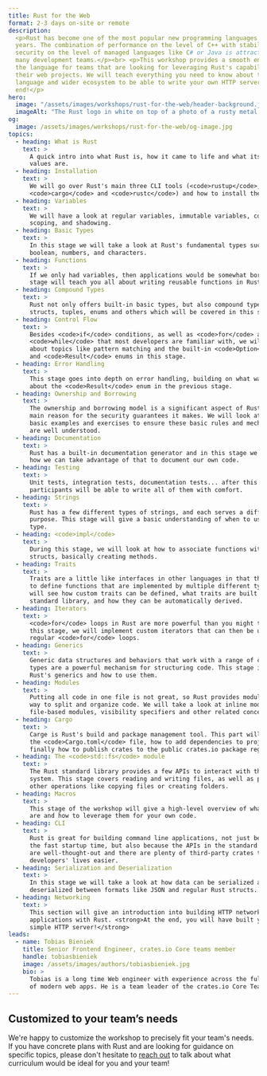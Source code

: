 ```yaml
---
title: Rust for the Web
format: 2-3 days on-site or remote
description:
  <p>Rust has become one of the most popular new programming languages in recent
  years. The combination of performance on the level of C++ with stability and
  security on the level of managed languages like C# or Java is attractive to
  many development teams.</p><br> <p>This workshop provides a smooth entry into
  the language for teams that are looking for leveraging Rust's capability in
  their web projects. We will teach everything you need to know about the
  language and wider ecosystem to be able to write your own HTTP server in the
  end!</p>
hero:
  image: "/assets/images/workshops/rust-for-the-web/header-background.jpg"
  imageAlt: "The Rust logo in white on top of a photo of a rusty metal surface"
og:
  image: /assets/images/workshops/rust-for-the-web/og-image.jpg
topics:
  - heading: What is Rust
    text: >
      A quick intro into what Rust is, how it came to life and what its core
      values are.
  - heading: Installation
    text: >
      We will go over Rust's main three CLI tools (<code>rustup</code>,
      <code>cargo</code> and <code>rustc</code>) and how to install them.
  - heading: Variables
    text: >
      We will have a look at regular variables, immutable variables, constants,
      scoping, and shadowing.
  - heading: Basic Types
    text: >
      In this stage we will take a look at Rust's fundamental types such as
      boolean, numbers, and characters.
  - heading: Functions
    text: >
      If we only had variables, then applications would be somewhat boring. This
      stage will teach you all about writing reusable functions in Rust.
  - heading: Compound Types
    text: >
      Rust not only offers built-in basic types, but also compound types like
      structs, tuples, enums and others which will be covered in this stage.
  - heading: Control Flow
    text: >
      Besides <code>if</code> conditions, as well as <code>for</code> and
      <code>while</code> that most developers are familiar with, we will learn
      about topics like pattern matching and the built-in <code>Option</code>
      and <code>Result</code> enums in this stage.
  - heading: Error Handling
    text: >
      This stage goes into depth on error handling, building on what was learned
      about the <code>Result</code> enum in the previous stage.
  - heading: Ownership and Borrowing
    text: >
      The ownership and borrowing model is a significant aspect of Rust and the
      main reason for the security guarantees it makes. We will look at a few
      basic examples and exercises to ensure these basic rules and mechanisms
      are well understood.
  - heading: Documentation
    text: >
      Rust has a built-in documentation generator and in this stage we will see
      how we can take advantage of that to document our own code.
  - heading: Testing
    text: >
      Unit tests, integration tests, documentation tests... after this stage,
      participants will be able to write all of them with comfort.
  - heading: Strings
    text: >
      Rust has a few different types of strings, and each serves a different
      purpose. This stage will give a basic understanding of when to use which
      type.
  - heading: <code>impl</code>
    text: >
      During this stage, we will look at how to associate functions with
      structs, basically creating methods.
  - heading: Traits
    text: >
      Traits are a little like interfaces in other languages in that they allow
      to define functions that are implemented by multiple different types. We
      will see how custom traits can be defined, what traits are built into the
      standard library, and how they can be automatically derived.
  - heading: Iterators
    text: >
      <code>for</code> loops in Rust are more powerful than you might think. In
      this stage, we will implement custom iterators that can then be used in
      regular <code>for</code> loops.
  - heading: Generics
    text: >
      Generic data structures and behaviors that work with a range of concrete
      types are a powerful mechanism for structuring code. This stage introduces
      Rust's generics and how to use them.
  - heading: Modules
    text: >
      Putting all code in one file is not great, so Rust provides modules as a
      way to split and organize code. We will take a look at inline modules,
      file-based modules, visibility specifiers and other related concepts.
  - heading: Cargo
    text: >
      Carge is Rust's build and package management tool. This part will explain
      the <code>Cargo.toml</code> file, how to add dependencies to projects, and
      finally how to publish crates to the public crates.io package registry.
  - heading: The <code>std::fs</code> module
    text: >
      The Rust standard library provides a few APIs to interact with the file
      system. This stage covers reading and writing files, as well as performing
      other operations like copying files or creating folders.
  - heading: Macros
    text: >
      This stage of the workshop will give a high-level overview of what macros
      are and how to leverage them for your own code.
  - heading: CLI
    text: >
      Rust is great for building command line applications, not just because of
      the fast startup time, but also because the APIs in the standard library
      are well-thought-out and there are plenty of third-party crates that make
      developers' lives easier.
  - heading: Serialization and Deserialization
    text: >
      In this stage we will take a look at how data can be serialized and
      deserialized between formats like JSON and regular Rust structs.
  - heading: Networking
    text: >
      This section will give an introduction into building HTTP networking
      applications with Rust. <strong>At the end, you will have built your own
      simple HTTP server!</strong>
leads:
  - name: Tobias Bieniek
    title: Senior Frontend Engineer, crates.io Core teams member
    handle: tobiasbieniek
    image: /assets/images/authors/tobiasbieniek.jpg
    bio: >
      Tobias is a long time Web engineer with experience across the full stack
      of modern web apps. He is a team leader of the crates.io Core Team.
---
```


<!--break-->

## Customized to your team’s needs

We're happy to customize the workshop to precisely fit your team's needs. If you
have concrete plans with Rust and are looking for guidance on specific topics,
please don't hesitate to [reach out](/contact) to talk about what curriculum
would be ideal for you and your team!
